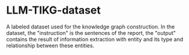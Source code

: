 # LLM-TIKG-dataset
A labeled dataset used for the knowledge graph construction.
In the dataset, the "instruction" is the sentences of the report, the "output" contains the result of information extraction with entity and its type and relationship between these entities.
